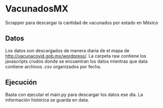 # VacunadosMX
Scrapper para descargar la cantidad de vacunados por estado en México

## Datos
Los datos son descargados de manera diaria de el mapa de http://vacunacovid.gob.mx/wordpress/. La carpeta raw contiene los javascripts crudos donde se encuentran los datos mientras que data contiene archivos .csv organizados por fecha. 

## Ejecución
Basta con ejecutar el main.py para descargar los datos ese día. La información histórica se guarda en data. 
